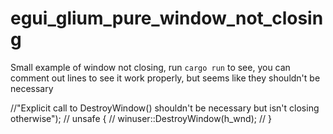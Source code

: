 # egui_glium_pure_window_not_closing
 Small example of window not closing, run `cargo run` to see, you can comment out lines to see it work properly, but seems like they shouldn't be necessary

//"Explicit call to DestroyWindow() shouldn't be necessary but isn't closing otherwise");
// unsafe {
//     winuser::DestroyWindow(h_wnd);
// }
